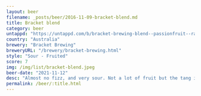 ```yaml
---
layout: beer
filename: _posts/beer/2016-11-09-bracket-blend.md
title: Bracket blend
category: beer
untappd: "https://untappd.com/b/bracket-brewing-blend--passionfruit--raspberry-/4418587"
country: "Australia"
brewery: "Bracket Brewing"
breweryURL: "/brewery/bracket-brewing.html"
style: "Sour - Fruited"
score: 7
img: /img/list/bracket-blend.jpeg
beer-date: "2021-11-12"
desc: "Almost no fizz, and very sour. Not a lot of fruit but the tang is nice. It’s a good sour but wouldn’t be the first thing I went for from bracket"
permalink: /beer/:title.html
---
```

